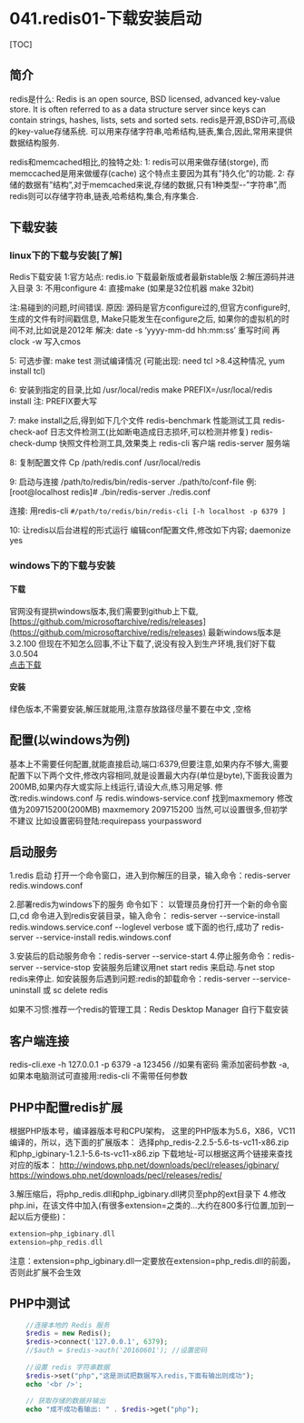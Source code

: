 # 041.redis01-下载安装启动
[TOC]

## 简介
redis是什么:
Redis is an open source, BSD licensed, advanced key-value store. It is often referred to as a data structure server since keys can contain strings, hashes, lists, sets and sorted sets.
redis是开源,BSD许可,高级的key-value存储系统. 可以用来存储字符串,哈希结构,链表,集合,因此,常用来提供数据结构服务.

redis和memcached相比,的独特之处:
1: redis可以用来做存储(storge), 而memccached是用来做缓存(cache) 这个特点主要因为其有”持久化”的功能.
2: 存储的数据有”结构”,对于memcached来说,存储的数据,只有1种类型--”字符串”,而redis则可以存储字符串,链表,哈希结构,集合,有序集合.

## 下载安装
### linux下的下载与安装[了解]
Redis下载安装
1:官方站点: redis.io 下载最新版或者最新stable版
2:解压源码并进入目录
3: 不用configure
4: 直接make 
(如果是32位机器 make 32bit)

注:易碰到的问题,时间错误.
原因: 源码是官方configure过的,但官方configure时,生成的文件有时间戳信息,
Make只能发生在configure之后,
如果你的虚拟机的时间不对,比如说是2012年
解决: date -s ‘yyyy-mm-dd hh:mm:ss’   重写时间
    再 clock -w  写入cmos


5: 可选步骤: make test  测试编译情况
(可能出现: need tcl  >8.4这种情况, yum install tcl)

6: 安装到指定的目录,比如 /usr/local/redis
make  PREFIX=/usr/local/redis install
注: PREFIX要大写

7: make install之后,得到如下几个文件
redis-benchmark  性能测试工具
redis-check-aof  日志文件检测工(比如断电造成日志损坏,可以检测并修复)
redis-check-dump  快照文件检测工具,效果类上
redis-cli  客户端
redis-server 服务端

8: 复制配置文件
Cp /path/redis.conf /usr/local/redis

9: 启动与连接
/path/to/redis/bin/redis-server  ./path/to/conf-file
例:[root@localhost redis]# ./bin/redis-server ./redis.conf 

连接: 用redis-cli 
`#/path/to/redis/bin/redis-cli [-h localhost -p 6379 ]`

10: 让redis以后台进程的形式运行
编辑conf配置文件,修改如下内容;
daemonize yes

### windows下的下载与安装
#### 下载
官网没有提拱windows版本,我们需要到github上下载,[https://github.com/microsoftarchive/redis/releases](https://github.com/microsoftarchive/redis/releases)
最新windows版本是3.2.100  但现在不知怎么回事,不让下载了,说没有投入到生产环境,我们好下载3.0.504  
[点击下载](https://github.com/microsoftarchive/redis/releases/download/win-3.0.504/Redis-x64-3.0.504.zip)

#### 安装
绿色版本,不需要安装,解压就能用,注意存放路径尽量不要在中文 ,空格

## 配置(以windows为例)
基本上不需要任何配置,就能直接启动,端口:6379,但要注意,如果内存不够大,需要配置下以下两个文件,修改内容相同,就是设置最大内存(单位是byte),下面我设置为200MB,如果内存大或实际上线运行,请设大点,练习用足够.
修改:redis.windows.conf    与  redis.windows-service.conf  找到maxmemory 修改值为209715200(200MB)
maxmemory 209715200
当然,可以设置很多,但初学不建议  比如设置密码登陆:requirepass yourpassword


## 启动服务
1.redis 启动
打开一个命令窗口，进入到你解压的目录，输入命令：redis-server redis.windows.conf

2.部署redis为windows下的服务 命令如下：
以管理员身份打开一个新的命令窗口,cd 命令进入到redis安装目录，输入命令：
redis-server --service-install redis.windows.service.conf --loglevel verbose 
或下面的也行,成功了
redis-server --service-install redis.windows.conf

3.安装后的启动服务命令：redis-server --service-start
4.停止服务命令：redis-server --service-stop
安装服务后建议用net start redis 来启动.与net stop redis来停止.
如安装服务后遇到问题:redis的卸载命令：redis-server --service-uninstall  或 sc delete redis

如果不习惯:推荐一个redis的管理工具：Redis Desktop Manager 自行下载安装

## 客户端连接 
redis-cli.exe -h 127.0.0.1 -p 6379 -a 123456 //如果有密码 需添加密码参数 -a,如果本电脑测试可直接用:redis-cli 不需带任何参数

## PHP中配置redis扩展
根据PHP版本号，编译器版本号和CPU架构，
这里的PHP版本为5.6，X86，VC11 编译的，所以，选下面的扩展版本：
选择php_redis-2.2.5-5.6-ts-vc11-x86.zip和php_igbinary-1.2.1-5.6-ts-vc11-x86.zip
下载地址-可以根据这两个链接来查找对应的版本：
http://windows.php.net/downloads/pecl/releases/igbinary/
https://windows.php.net/downloads/pecl/releases/redis/

3.解压缩后，将php_redis.dll和php_igbinary.dll拷贝至php的ext目录下
4.修改php.ini，在该文件中加入(有很多extension=之类的...大约在800多行位置,加到一起以后方便些)：
```php
extension=php_igbinary.dll
extension=php_redis.dll
```
注意：extension=php_igbinary.dll一定要放在extension=php_redis.dll的前面，否则此扩展不会生效

## PHP中测试
```php
	//连接本地的 Redis 服务
	$redis = new Redis();
	$redis->connect('127.0.0.1', 6379);
	//$auth = $redis->auth('20160601'); //设置密码
	
	//设置 redis 字符串数据
	$redis->set("php","这是测试把数据写入redis,下面有输出则成功");
	echo '<br />';
	
	// 获取存储的数据并输出
	echo "成不成功看输出: " . $redis->get("php");
```








